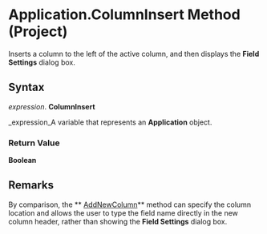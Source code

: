 
# Application.ColumnInsert Method (Project)

Inserts a column to the left of the active column, and then displays the  **Field Settings** dialog box.


## Syntax

 _expression_. **ColumnInsert**

 _expression_A variable that represents an  **Application** object.


### Return Value

 **Boolean**


## Remarks

By comparison, the  ** [AddNewColumn](009071ad-b713-4252-ab1c-781d58620d8c.md)** method can specify the column location and allows the user to type the field name directly in the new column header, rather than showing the **Field Settings** dialog box.

